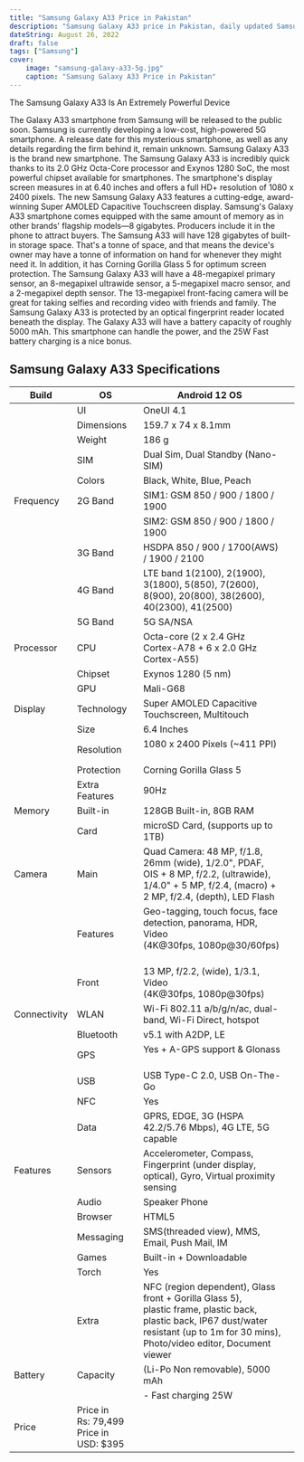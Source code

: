 ```yaml
---
title: "Samsung Galaxy A33 Price in Pakistan"
description: "Samsung Galaxy A33 price in Pakistan, daily updated Samsung phones including specs & information"
dateString: August 26, 2022
draft: false
tags: ["Samsung"]
cover:
    image: "samsung-galaxy-a33-5g.jpg"
    caption: "Samsung Galaxy A33 Price in Pakistan"
---
```




The Samsung Galaxy A33 Is An Extremely Powerful Device

The Galaxy A33 smartphone from Samsung will be released to the public soon. Samsung is currently developing a low-cost, high-powered 5G smartphone. A release date for this mysterious smartphone, as well as any details regarding the firm behind it, remain unknown. Samsung Galaxy A33 is the brand new smartphone. The Samsung Galaxy A33 is incredibly quick thanks to its 2.0 GHz Octa-Core processor and Exynos 1280 SoC, the most powerful chipset available for smartphones. The smartphone's display screen measures in at 6.40 inches and offers a full HD+ resolution of 1080 x 2400 pixels. The new Samsung Galaxy A33 features a cutting-edge, award-winning Super AMOLED Capacitive Touchscreen display. Samsung's Galaxy A33 smartphone comes equipped with the same amount of memory as in other brands' flagship models—8 gigabytes. Producers include it in the phone to attract buyers. The Samsung A33 will have 128 gigabytes of built-in storage space. That's a tonne of space, and that means the device's owner may have a tonne of information on hand for whenever they might need it. In addition, it has Corning Gorilla Glass 5 for optimum screen protection. The Samsung Galaxy A33 will have a 48-megapixel primary sensor, an 8-megapixel ultrawide sensor, a 5-megapixel macro sensor, and a 2-megapixel depth sensor. The 13-megapixel front-facing camera will be great for taking selfies and recording video with friends and family. The Samsung Galaxy A33 is protected by an optical fingerprint reader located beneath the display. The Galaxy A33 will have a battery capacity of roughly 5000 mAh. This smartphone can handle the power, and the 25W Fast battery charging is a nice bonus.

## Samsung Galaxy A33 Specifications

| Build        | OS                                           | Android 12 OS                                                                                                                                                                              |  |
|--------------|----------------------------------------------|--------------------------------------------------------------------------------------------------------------------------------------------------------------------------------------------|--|
|              | UI                                           | OneUI 4.1                                                                                                                                                                                  |  |
|              | Dimensions                                   | 159.7 x 74 x 8.1mm                                                                                                                                                                         |  |
|              | Weight                                       | 186 g                                                                                                                                                                                      |  |
|              | SIM                                          | Dual Sim, Dual Standby (Nano-SIM)                                                                                                                                                          |  |
|              | Colors                                       | Black, White, Blue, Peach                                                                                                                                                                  |  |
| Frequency    | 2G Band                                      | SIM1: GSM 850 / 900 / 1800 / 1900                                                                                                                                                          |  |
|              |                                              | SIM2: GSM 850 / 900 / 1800 / 1900                                                                                                                                                          |  |
|              | 3G Band                                      | HSDPA 850 / 900 / 1700(AWS) / 1900 / 2100                                                                                                                                                  |  |
|              | 4G Band                                      | LTE band 1(2100), 2(1900), 3(1800), 5(850), 7(2600), 8(900), 20(800), 38(2600), 40(2300), 41(2500)                                                                                         |  |
|              | 5G Band                                      | 5G SA/NSA                                                                                                                                                                                  |  |
| Processor    | CPU                                          | Octa-core (2 x 2.4 GHz Cortex-A78 + 6 x 2.0 GHz Cortex-A55)                                                                                                                                |  |
|              | Chipset                                      | Exynos 1280 (5 nm)                                                                                                                                                                         |  |
|              | GPU                                          | Mali-G68                                                                                                                                                                                   |  |
| Display      | Technology                                   | Super AMOLED Capacitive Touchscreen, Multitouch                                                                                                                                            |  |
|              | Size                                         | 6.4 Inches                                                                                                                                                                                 |  |
|              | Resolution                                   | 1080 x 2400 Pixels (~411 PPI)                                                                                                                                                              |  |
|              | Protection                                   | Corning Gorilla Glass 5                                                                                                                                                                    |  |
|              | Extra Features                               | 90Hz                                                                                                                                                                                       |  |
| Memory       | Built-in                                     | 128GB Built-in, 8GB RAM                                                                                                                                                                    |  |
|              | Card                                         | microSD Card, (supports up to 1TB)                                                                                                                                                         |  |
| Camera       | Main                                         | Quad Camera: 48 MP, f/1.8, 26mm (wide), 1/2.0", PDAF, OIS + 8 MP, f/2.2, (ultrawide), 1/4.0" + 5 MP, f/2.4, (macro) + 2 MP, f/2.4, (depth), LED Flash                                      |  |
|              | Features                                     | Geo-tagging, touch focus, face detection, panorama, HDR, Video (4K@30fps, 1080p@30/60fps)                                                                                                  |  |
|              | Front                                        | 13 MP, f/2.2, (wide), 1/3.1, Video (4K@30fps, 1080p@30fps)                                                                                                                                 |  |
| Connectivity | WLAN                                         | Wi-Fi 802.11 a/b/g/n/ac, dual-band, Wi-Fi Direct, hotspot                                                                                                                                  |  |
|              | Bluetooth                                    | v5.1 with A2DP, LE                                                                                                                                                                         |  |
|              | GPS                                          | Yes + A-GPS support & Glonass                                                                                                                                                              |  |
|              | USB                                          | USB Type-C 2.0, USB On-The-Go                                                                                                                                                              |  |
|              | NFC                                          | Yes                                                                                                                                                                                        |  |
|              | Data                                         | GPRS, EDGE, 3G (HSPA 42.2/5.76 Mbps), 4G LTE, 5G capable                                                                                                                                   |  |
| Features     | Sensors                                      | Accelerometer, Compass, Fingerprint (under display, optical), Gyro, Virtual proximity sensing                                                                                              |  |
|              | Audio                                        | Speaker Phone                                                                                                                                                                              |  |
|              | Browser                                      | HTML5                                                                                                                                                                                      |  |
|              | Messaging                                    | SMS(threaded view), MMS, Email, Push Mail, IM                                                                                                                                              |  |
|              | Games                                        | Built-in + Downloadable                                                                                                                                                                    |  |
|              | Torch                                        | Yes                                                                                                                                                                                        |  |
|              | Extra                                        | NFC (region dependent), Glass front + Gorilla Glass 5), plastic frame, plastic back, plastic back, IP67 dust/water resistant (up to 1m for 30 mins), Photo/video editor, Document viewer   |  |
| Battery      | Capacity                                     | (Li-Po Non removable), 5000 mAh                                                                                                                                                            |  |
|              |                                              | - Fast charging 25W                                                                                                                                                                        |  |
| Price        | Price in Rs: 79,499     Price in USD: $395   |                                                                                                                                                                                            |  |